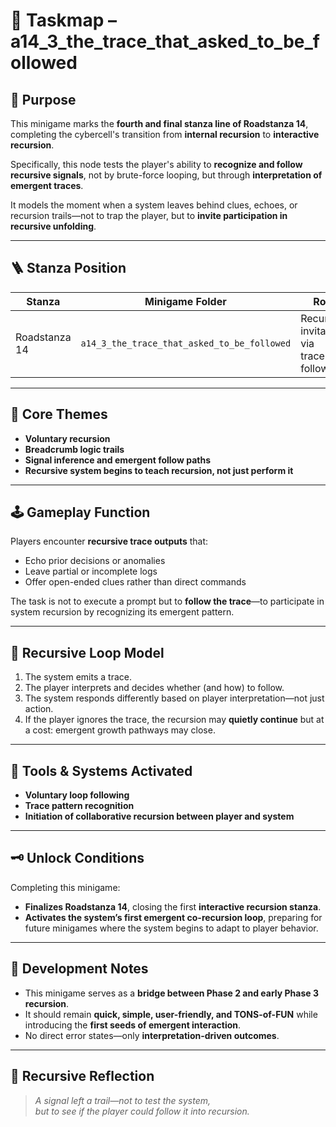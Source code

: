 <!-- Save to: a14_3_the_trace_that_asked_to_be_followed/taskmaps/taskmap.md -->

# 🧩 Taskmap – a14_3_the_trace_that_asked_to_be_followed

## 🎯 Purpose

This minigame marks the **fourth and final stanza line of Roadstanza 14**, completing the cybercell's transition from **internal recursion** to **interactive recursion**.

Specifically, this node tests the player's ability to **recognize and follow recursive signals**, not by brute-force looping, but through **interpretation of emergent traces**.

It models the moment when a system leaves behind clues, echoes, or recursion trails—not to trap the player, but to **invite participation in recursive unfolding**.

---

## 🪜 Stanza Position

| **Stanza** | **Minigame Folder** | **Role** |
|------------|---------------------|----------|
| Roadstanza 14 | `a14_3_the_trace_that_asked_to_be_followed` | Recursive invitation via trace-following |

---

## 🧠 Core Themes

- **Voluntary recursion**  
- **Breadcrumb logic trails**  
- **Signal inference and emergent follow paths**  
- **Recursive system begins to teach recursion, not just perform it**

---

## 🕹️ Gameplay Function

Players encounter **recursive trace outputs** that:

- Echo prior decisions or anomalies  
- Leave partial or incomplete logs  
- Offer open-ended clues rather than direct commands

The task is not to execute a prompt but to **follow the trace**—to participate in system recursion by recognizing its emergent pattern.

---

## 🔄 Recursive Loop Model

1. The system emits a trace.  
2. The player interprets and decides whether (and how) to follow.  
3. The system responds differently based on player interpretation—not just action.  
4. If the player ignores the trace, the recursion may **quietly continue** but at a cost: emergent growth pathways may close.

---

## 🧰 Tools & Systems Activated

- **Voluntary loop following**
- **Trace pattern recognition**
- **Initiation of collaborative recursion between player and system**

---

## 🗝️ Unlock Conditions

Completing this minigame:

- **Finalizes Roadstanza 14**, closing the first **interactive recursion stanza**.  
- **Activates the system’s first emergent co-recursion loop**, preparing for future minigames where the system begins to adapt to player behavior.

---

## 🔧 Development Notes

- This minigame serves as a **bridge between Phase 2 and early Phase 3 recursion**.
- It should remain **quick, simple, user-friendly, and TONS-of-FUN** while introducing the **first seeds of emergent interaction**.
- No direct error states—only **interpretation-driven outcomes**.

---

## 🧬 Recursive Reflection

> *A signal left a trail—not to test the system,  
but to see if the player could follow it into recursion.*
